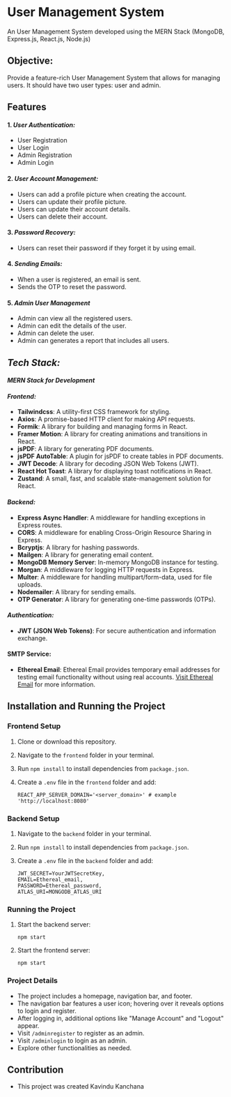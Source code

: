 # User Management System

An User Management System developed using the MERN Stack (MongoDB, Express.js, React.js, Node.js)

## Objective:

Provide a feature-rich User Management System that allows for managing users. It should have two user types: user and admin.

## Features

#### 1. *User Authentication:*
   - User Registration
   - User Login
   - Admin Registration
   - Admin Login

#### 2. *User Account Management:*
   - Users can add a profile picture when creating the account.
   - Users can update their profile picture.
   - Users can update their account details.
   - Users can delete their account.

#### 3. *Password Recovery:*
   - Users can reset their password if they forget it by using email.

#### 4. *Sending Emails:*
   - When a user is registered, an email is sent.
   - Sends the OTP to reset the password.

#### 5. *Admin User Management*
   - Admin can view all the registered users.
   - Admin can edit the details of the user.
   - Admin can delete the user.
   - Admin can generates a report that includes all users.

## *Tech Stack:*

#### *MERN Stack for Development*

#### *Frontend:*
  - **Tailwindcss**: A utility-first CSS framework for styling.
  - **Axios**: A promise-based HTTP client for making API requests.
  - **Formik**: A library for building and managing forms in React.
  - **Framer Motion**: A library for creating animations and transitions in React.
  - **jsPDF**: A library for generating PDF documents.
  - **jsPDF AutoTable**: A plugin for jsPDF to create tables in PDF documents.
  - **JWT Decode**: A library for decoding JSON Web Tokens (JWT).
  - **React Hot Toast**: A library for displaying toast notifications in React.
  - **Zustand**: A small, fast, and scalable state-management solution for React.

#### *Backend:*
  - **Express Async Handler**: A middleware for handling exceptions in Express routes.
  - **CORS**: A middleware for enabling Cross-Origin Resource Sharing in Express.
  - **Bcryptjs**: A library for hashing passwords.
  - **Mailgen**: A library for generating email content.
  - **MongoDB Memory Server**: In-memory MongoDB instance for testing.
  - **Morgan**: A middleware for logging HTTP requests in Express.
  - **Multer**: A middleware for handling multipart/form-data, used for file uploads.
  - **Nodemailer**: A library for sending emails.
  - **OTP Generator**: A library for generating one-time passwords (OTPs).

#### *Authentication:*
  - **JWT (JSON Web Tokens)**: For secure authentication and information exchange.

#### SMTP Service:
  - **Ethereal Email**: Ethereal Email provides temporary email addresses for testing email functionality without using real accounts. [Visit Ethereal Email](https://ethereal.email/) for more information.

## Installation and Running the Project

### Frontend Setup
1. Clone or download this repository.
2. Navigate to the `frontend` folder in your terminal.
3. Run `npm install` to install dependencies from `package.json`.
4. Create a `.env` file in the `frontend` folder and add:

   ```
   REACT_APP_SERVER_DOMAIN='<server_domain>' # example 'http://localhost:8080'
   ```

### Backend Setup
1. Navigate to the `backend` folder in your terminal.
2. Run `npm install` to install dependencies from `package.json`.
3. Create a `.env` file in the `backend` folder and add:

   ```
   JWT_SECRET=YourJWTSecretKey,
   EMAIL=Ethereal_email,
   PASSWORD=Ethereal_password,
   ATLAS_URI=MONGODB_ATLAS_URI
   ```

### Running the Project
1. Start the backend server:
   ```
   npm start
   ```
   
2. Start the frontend server:
   ```
   npm start
   ```

### Project Details
- The project includes a homepage, navigation bar, and footer.
- The navigation bar features a user icon; hovering over it reveals options to login and register.
- After logging in, additional options like "Manage Account" and "Logout" appear.
- Visit `/adminregister` to register as an admin.
- Visit `/adminlogin` to login as an admin.
- Explore other functionalities as needed.

## Contribution

- This project was created Kavindu Kanchana